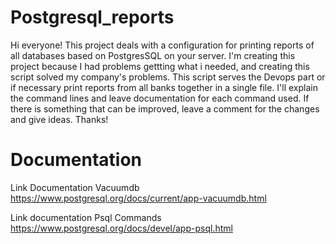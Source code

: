 # Postgresql_reports
Hi everyone! This project deals with a configuration for printing reports of all databases based on PostgresSQL on your server.
  I'm creating this project because I had problems gettting what i needed, and creating this script solved my company's problems.
  This script serves the Devops part or if necessary print reports from all banks together in a single file.
  I'll explain the command lines and leave documentation for each command used.
  If there is something that can be improved, leave a comment for the changes and give ideas.
  Thanks!
  
  # Documentation
  
  Link Documentation Vacuumdb https://www.postgresql.org/docs/current/app-vacuumdb.html
  
  Link documentation Psql Commands https://www.postgresql.org/docs/devel/app-psql.html
